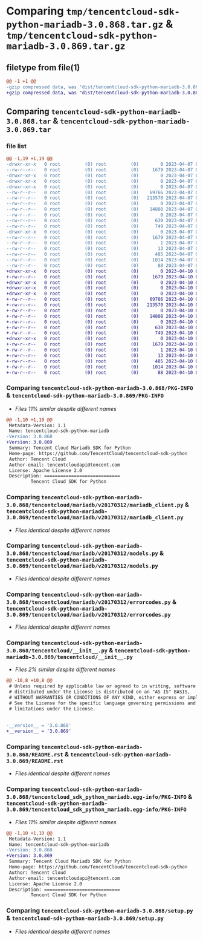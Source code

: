 # Comparing `tmp/tencentcloud-sdk-python-mariadb-3.0.868.tar.gz` & `tmp/tencentcloud-sdk-python-mariadb-3.0.869.tar.gz`

## filetype from file(1)

```diff
@@ -1 +1 @@
-gzip compressed data, was "dist/tencentcloud-sdk-python-mariadb-3.0.868.tar", last modified: Fri Apr  7 00:45:04 2023, max compression
+gzip compressed data, was "dist/tencentcloud-sdk-python-mariadb-3.0.869.tar", last modified: Mon Apr 10 03:09:04 2023, max compression
```

## Comparing `tencentcloud-sdk-python-mariadb-3.0.868.tar` & `tencentcloud-sdk-python-mariadb-3.0.869.tar`

### file list

```diff
@@ -1,19 +1,19 @@
-drwxr-xr-x   0 root         (0) root         (0)        0 2023-04-07 00:45:04.000000 tencentcloud-sdk-python-mariadb-3.0.868/
--rw-r--r--   0 root         (0) root         (0)     1679 2023-04-07 00:45:04.000000 tencentcloud-sdk-python-mariadb-3.0.868/PKG-INFO
-drwxr-xr-x   0 root         (0) root         (0)        0 2023-04-07 00:45:04.000000 tencentcloud-sdk-python-mariadb-3.0.868/tencentcloud/
-drwxr-xr-x   0 root         (0) root         (0)        0 2023-04-07 00:45:04.000000 tencentcloud-sdk-python-mariadb-3.0.868/tencentcloud/mariadb/
-drwxr-xr-x   0 root         (0) root         (0)        0 2023-04-07 00:45:04.000000 tencentcloud-sdk-python-mariadb-3.0.868/tencentcloud/mariadb/v20170312/
--rw-r--r--   0 root         (0) root         (0)    69766 2023-04-07 00:45:04.000000 tencentcloud-sdk-python-mariadb-3.0.868/tencentcloud/mariadb/v20170312/mariadb_client.py
--rw-r--r--   0 root         (0) root         (0)   213570 2023-04-07 00:45:04.000000 tencentcloud-sdk-python-mariadb-3.0.868/tencentcloud/mariadb/v20170312/models.py
--rw-r--r--   0 root         (0) root         (0)        0 2023-04-07 00:45:04.000000 tencentcloud-sdk-python-mariadb-3.0.868/tencentcloud/mariadb/v20170312/__init__.py
--rw-r--r--   0 root         (0) root         (0)    14808 2023-04-07 00:45:04.000000 tencentcloud-sdk-python-mariadb-3.0.868/tencentcloud/mariadb/v20170312/errorcodes.py
--rw-r--r--   0 root         (0) root         (0)        0 2023-04-07 00:45:04.000000 tencentcloud-sdk-python-mariadb-3.0.868/tencentcloud/mariadb/__init__.py
--rw-r--r--   0 root         (0) root         (0)      630 2023-04-07 00:45:04.000000 tencentcloud-sdk-python-mariadb-3.0.868/tencentcloud/__init__.py
--rw-r--r--   0 root         (0) root         (0)      749 2023-04-07 00:45:04.000000 tencentcloud-sdk-python-mariadb-3.0.868/README.rst
-drwxr-xr-x   0 root         (0) root         (0)        0 2023-04-07 00:45:04.000000 tencentcloud-sdk-python-mariadb-3.0.868/tencentcloud_sdk_python_mariadb.egg-info/
--rw-r--r--   0 root         (0) root         (0)     1679 2023-04-07 00:45:04.000000 tencentcloud-sdk-python-mariadb-3.0.868/tencentcloud_sdk_python_mariadb.egg-info/PKG-INFO
--rw-r--r--   0 root         (0) root         (0)        1 2023-04-07 00:45:04.000000 tencentcloud-sdk-python-mariadb-3.0.868/tencentcloud_sdk_python_mariadb.egg-info/dependency_links.txt
--rw-r--r--   0 root         (0) root         (0)       13 2023-04-07 00:45:04.000000 tencentcloud-sdk-python-mariadb-3.0.868/tencentcloud_sdk_python_mariadb.egg-info/top_level.txt
--rw-r--r--   0 root         (0) root         (0)      485 2023-04-07 00:45:04.000000 tencentcloud-sdk-python-mariadb-3.0.868/tencentcloud_sdk_python_mariadb.egg-info/SOURCES.txt
--rw-r--r--   0 root         (0) root         (0)     1014 2023-04-07 00:45:04.000000 tencentcloud-sdk-python-mariadb-3.0.868/setup.py
--rw-r--r--   0 root         (0) root         (0)       88 2023-04-07 00:45:04.000000 tencentcloud-sdk-python-mariadb-3.0.868/setup.cfg
+drwxr-xr-x   0 root         (0) root         (0)        0 2023-04-10 03:09:04.000000 tencentcloud-sdk-python-mariadb-3.0.869/
+-rw-r--r--   0 root         (0) root         (0)     1679 2023-04-10 03:09:04.000000 tencentcloud-sdk-python-mariadb-3.0.869/PKG-INFO
+drwxr-xr-x   0 root         (0) root         (0)        0 2023-04-10 03:09:04.000000 tencentcloud-sdk-python-mariadb-3.0.869/tencentcloud/
+drwxr-xr-x   0 root         (0) root         (0)        0 2023-04-10 03:09:04.000000 tencentcloud-sdk-python-mariadb-3.0.869/tencentcloud/mariadb/
+drwxr-xr-x   0 root         (0) root         (0)        0 2023-04-10 03:09:04.000000 tencentcloud-sdk-python-mariadb-3.0.869/tencentcloud/mariadb/v20170312/
+-rw-r--r--   0 root         (0) root         (0)    69766 2023-04-10 03:09:04.000000 tencentcloud-sdk-python-mariadb-3.0.869/tencentcloud/mariadb/v20170312/mariadb_client.py
+-rw-r--r--   0 root         (0) root         (0)   213570 2023-04-10 03:09:04.000000 tencentcloud-sdk-python-mariadb-3.0.869/tencentcloud/mariadb/v20170312/models.py
+-rw-r--r--   0 root         (0) root         (0)        0 2023-04-10 03:09:04.000000 tencentcloud-sdk-python-mariadb-3.0.869/tencentcloud/mariadb/v20170312/__init__.py
+-rw-r--r--   0 root         (0) root         (0)    14808 2023-04-10 03:09:04.000000 tencentcloud-sdk-python-mariadb-3.0.869/tencentcloud/mariadb/v20170312/errorcodes.py
+-rw-r--r--   0 root         (0) root         (0)        0 2023-04-10 03:09:04.000000 tencentcloud-sdk-python-mariadb-3.0.869/tencentcloud/mariadb/__init__.py
+-rw-r--r--   0 root         (0) root         (0)      630 2023-04-10 03:09:03.000000 tencentcloud-sdk-python-mariadb-3.0.869/tencentcloud/__init__.py
+-rw-r--r--   0 root         (0) root         (0)      749 2023-04-10 03:09:03.000000 tencentcloud-sdk-python-mariadb-3.0.869/README.rst
+drwxr-xr-x   0 root         (0) root         (0)        0 2023-04-10 03:09:04.000000 tencentcloud-sdk-python-mariadb-3.0.869/tencentcloud_sdk_python_mariadb.egg-info/
+-rw-r--r--   0 root         (0) root         (0)     1679 2023-04-10 03:09:04.000000 tencentcloud-sdk-python-mariadb-3.0.869/tencentcloud_sdk_python_mariadb.egg-info/PKG-INFO
+-rw-r--r--   0 root         (0) root         (0)        1 2023-04-10 03:09:04.000000 tencentcloud-sdk-python-mariadb-3.0.869/tencentcloud_sdk_python_mariadb.egg-info/dependency_links.txt
+-rw-r--r--   0 root         (0) root         (0)       13 2023-04-10 03:09:04.000000 tencentcloud-sdk-python-mariadb-3.0.869/tencentcloud_sdk_python_mariadb.egg-info/top_level.txt
+-rw-r--r--   0 root         (0) root         (0)      485 2023-04-10 03:09:04.000000 tencentcloud-sdk-python-mariadb-3.0.869/tencentcloud_sdk_python_mariadb.egg-info/SOURCES.txt
+-rw-r--r--   0 root         (0) root         (0)     1014 2023-04-10 03:09:03.000000 tencentcloud-sdk-python-mariadb-3.0.869/setup.py
+-rw-r--r--   0 root         (0) root         (0)       88 2023-04-10 03:09:04.000000 tencentcloud-sdk-python-mariadb-3.0.869/setup.cfg
```

### Comparing `tencentcloud-sdk-python-mariadb-3.0.868/PKG-INFO` & `tencentcloud-sdk-python-mariadb-3.0.869/PKG-INFO`

 * *Files 11% similar despite different names*

```diff
@@ -1,10 +1,10 @@
 Metadata-Version: 1.1
 Name: tencentcloud-sdk-python-mariadb
-Version: 3.0.868
+Version: 3.0.869
 Summary: Tencent Cloud Mariadb SDK for Python
 Home-page: https://github.com/TencentCloud/tencentcloud-sdk-python
 Author: Tencent Cloud
 Author-email: tencentcloudapi@tencent.com
 License: Apache License 2.0
 Description: ============================
         Tencent Cloud SDK for Python
```

### Comparing `tencentcloud-sdk-python-mariadb-3.0.868/tencentcloud/mariadb/v20170312/mariadb_client.py` & `tencentcloud-sdk-python-mariadb-3.0.869/tencentcloud/mariadb/v20170312/mariadb_client.py`

 * *Files identical despite different names*

### Comparing `tencentcloud-sdk-python-mariadb-3.0.868/tencentcloud/mariadb/v20170312/models.py` & `tencentcloud-sdk-python-mariadb-3.0.869/tencentcloud/mariadb/v20170312/models.py`

 * *Files identical despite different names*

### Comparing `tencentcloud-sdk-python-mariadb-3.0.868/tencentcloud/mariadb/v20170312/errorcodes.py` & `tencentcloud-sdk-python-mariadb-3.0.869/tencentcloud/mariadb/v20170312/errorcodes.py`

 * *Files identical despite different names*

### Comparing `tencentcloud-sdk-python-mariadb-3.0.868/tencentcloud/__init__.py` & `tencentcloud-sdk-python-mariadb-3.0.869/tencentcloud/__init__.py`

 * *Files 2% similar despite different names*

```diff
@@ -10,8 +10,8 @@
 # Unless required by applicable law or agreed to in writing, software
 # distributed under the License is distributed on an "AS IS" BASIS,
 # WITHOUT WARRANTIES OR CONDITIONS OF ANY KIND, either express or implied.
 # See the License for the specific language governing permissions and
 # limitations under the License.
 
 
-__version__ = '3.0.868'
+__version__ = '3.0.869'
```

### Comparing `tencentcloud-sdk-python-mariadb-3.0.868/README.rst` & `tencentcloud-sdk-python-mariadb-3.0.869/README.rst`

 * *Files identical despite different names*

### Comparing `tencentcloud-sdk-python-mariadb-3.0.868/tencentcloud_sdk_python_mariadb.egg-info/PKG-INFO` & `tencentcloud-sdk-python-mariadb-3.0.869/tencentcloud_sdk_python_mariadb.egg-info/PKG-INFO`

 * *Files 11% similar despite different names*

```diff
@@ -1,10 +1,10 @@
 Metadata-Version: 1.1
 Name: tencentcloud-sdk-python-mariadb
-Version: 3.0.868
+Version: 3.0.869
 Summary: Tencent Cloud Mariadb SDK for Python
 Home-page: https://github.com/TencentCloud/tencentcloud-sdk-python
 Author: Tencent Cloud
 Author-email: tencentcloudapi@tencent.com
 License: Apache License 2.0
 Description: ============================
         Tencent Cloud SDK for Python
```

### Comparing `tencentcloud-sdk-python-mariadb-3.0.868/setup.py` & `tencentcloud-sdk-python-mariadb-3.0.869/setup.py`

 * *Files identical despite different names*


